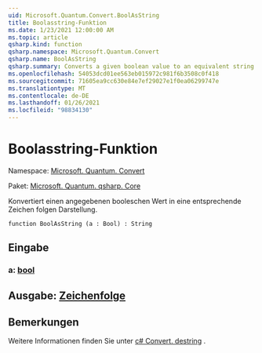 ```yaml
---
uid: Microsoft.Quantum.Convert.BoolAsString
title: Boolasstring-Funktion
ms.date: 1/23/2021 12:00:00 AM
ms.topic: article
qsharp.kind: function
qsharp.namespace: Microsoft.Quantum.Convert
qsharp.name: BoolAsString
qsharp.summary: Converts a given boolean value to an equivalent string representation.
ms.openlocfilehash: 54053dcd01ee563eb015972c981f6b3508c0f418
ms.sourcegitcommit: 71605ea9cc630e84e7ef29027e1f0ea06299747e
ms.translationtype: MT
ms.contentlocale: de-DE
ms.lasthandoff: 01/26/2021
ms.locfileid: "98834130"
---
```

# <a name="boolasstring-function"></a>Boolasstring-Funktion

Namespace: [Microsoft. Quantum. Convert](xref:Microsoft.Quantum.Convert)

Paket: [Microsoft. Quantum. qsharp. Core](https://nuget.org/packages/Microsoft.Quantum.QSharp.Core)


Konvertiert einen angegebenen booleschen Wert in eine entsprechende Zeichen folgen Darstellung.

```qsharp
function BoolAsString (a : Bool) : String
```


## <a name="input"></a>Eingabe

### <a name="a--bool"></a>a: [bool](xref:microsoft.quantum.lang-ref.bool)





## <a name="output--string"></a>Ausgabe: [Zeichenfolge](xref:microsoft.quantum.lang-ref.string)



## <a name="remarks"></a>Bemerkungen

Weitere Informationen finden Sie unter [c# Convert. destring](https://docs.microsoft.com/dotnet/api/system.convert.tostring?view=netframework-4.7.1#System_Convert_ToString_System_Boolean_) .